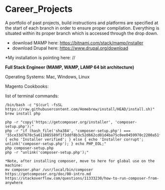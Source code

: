 # Career_Projects
A portfolio of past projects, build instructions and platforms are specified at the start of each branch in order to ensure proper compilation.  Everything is situated within its proper branch which is accessed through the drop down.   

* download MAMP here: https://bitnami.com/stack/mamp/installer
* download Drupal here: https://www.drupal.org/download

*My installation is pointing here: //

<b>Full Stack Engineer (MAMP, WAMP, LAMP 64 bit architecture) </b>

Operating Systems:
Mac, Windows, Linux

Magento Cookbooks: 


list of terminal commands:

    /bin/bash -c "$(curl -fsSL https://raw.githubusercontent.com/Homebrew/install/HEAD/install.sh)"
    brew install php
  
    php -r "copy('https://getcomposer.org/installer', 'composer-setup.php');"
    php -r "if (hash_file('sha384', 'composer-setup.php') === '55ce33d7678c5a611085589f1f3ddf8b3c52d662cd01d4ba75c0ee0459970c2200a51f492d557530c71c15d8dba01eae') { echo 'Installer verified'; } else { echo 'Installer corrupt'; unlink('composer-setup.php'); } echo PHP_EOL;"
    php composer-setup.php
    php -r "unlink('composer-setup.php');"

    *Note, after installing composer, move to here for global use on the machine: 
    mv composer.phar /usr/local/bin/composer
    https://getcomposer.org/doc/00-intro.md
    https://stackoverflow.com/questions/11333230/how-to-run-composer-from-anywhere





    
